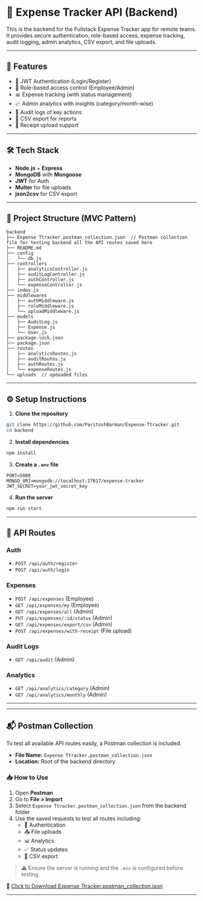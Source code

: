 
# 💼 Expense Tracker API (Backend)

This is the backend for the Fullstack Expense Tracker app for remote teams. It provides secure authentication, role-based access, expense tracking, audit logging, admin analytics, CSV export, and file uploads.

---

## 🚀 Features

- 🔐 JWT Authentication (Login/Register)
- 👥 Role-based access control (Employee/Admin)
- 📊 Expense tracking (with status management)
- 📈 Admin analytics with insights (category/month-wise)
- 📝 Audit logs of key actions
- 🧾 CSV export for reports
- 📁 Receipt upload support
<!-- - 🐳 Docker-ready (optional) -->

---

## 🛠 Tech Stack

- **Node.js** + **Express**
- **MongoDB** with **Mongoose**
- **JWT** for Auth
- **Multer** for file uploads
- **json2csv** for CSV export

---

## 📁 Project Structure (MVC Pattern)

```
backend
├── Expense Ttracker.postman_collection.json  // Postman collection file for testing backend all the API routes saved here
├── README.md
├── config
│   └── db.js
├── controllers
│   ├── analyticsController.js
│   ├── auditLogController.js
│   ├── authController.js
│   └── expenseController.js
├── index.js
├── middlewares
│   ├── authMiddleware.js
│   ├── roleMiddleware.js
│   └── uploadMiddleware.js
├── models
│   ├── AuditLog.js
│   ├── Expense.js
│   └── User.js
├── package-lock.json
├── package.json
├── routes
│   ├── analyticsRoutes.js
│   ├── auditRoutes.js
│   ├── authRoutes.js
│   └── expenseRoutes.js
└── uploads  // updoaded files
```

---

## ⚙️ Setup Instructions

1. **Clone the repository**
```bash
git clone https://github.com/ParitoshBarman/Expense-Ttracker.git
cd backend
```

2. **Install dependencies**
```bash
npm install
```

3. **Create a `.env` file**
```
PORT=5000
MONGO_URI=mongodb://localhost:27017/expense-tracker
JWT_SECRET=your_jwt_secret_key
```

4. **Run the server**
```bash
npm run start
```

---

## 🔐 API Routes

### Auth
- `POST /api/auth/register`
- `POST /api/auth/login`

### Expenses
- `POST /api/expenses` (Employee)
- `GET /api/expenses/my` (Employee)
- `GET /api/expenses/all` (Admin)
- `PUT /api/expenses/:id/status` (Admin)
- `GET /api/expenses/export/csv` (Admin)
- `POST /api/expenses/with-receipt` (File upload)

### Audit Logs
- `GET /api/audit` (Admin)

### Analytics
- `GET /api/analytics/category` (Admin)
- `GET /api/analytics/monthly` (Admin)

---



---

## 📬 Postman Collection

To test all available API routes easily, a Postman collection is included.

- **File Name:** `Expense Ttracker.postman_collection.json`
- **Location:** Root of the backend directory

### 📥 How to Use

1. Open **Postman**
2. Go to **File > Import**
3. Select `Expense Ttracker.postman_collection.json` from the backend folder
4. Use the saved requests to test all routes including:
   - 🔐 Authentication
   - 📤 File uploads
   - 📊 Analytics
   - ✅ Status updates
   - 📁 CSV export

> ⚠️ Ensure the server is running and the `.env` is configured before testing.

📎 [Click to Download Expense Ttracker.postman_collection.json](./Expense%20Ttracker.postman_collection.json)

---
